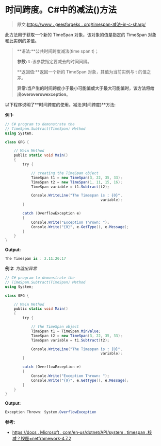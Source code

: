 # 时间跨度。C#中的减法()方法

> 原文:[https://www . geesforgeks . org/timespan-减法-in-c-sharp/](https://www.geeksforgeeks.org/timespan-subtract-method-in-c-sharp/)

此方法用于获取一个新的 TimeSpan 对象，该对象的值是指定的 TimeSpan 对象和此实例的差值。

> **语法:**公共时间跨度减法(time span t)；
> 
> **参数:**
> **t** :该参数指定要减去的时间间隔。
> 
> **返回值:**返回一个新的 TimeSpan 对象，其值为当前实例与 t 的值之差。
> 
> **异常:**当产生的时间跨度小于最小可能值或大于最大可能值时，该方法将给出**overoverowexception**。

以下程序说明了**时间跨度的使用。减法(时间跨度)**方法:

**例 1:**

```cs
// C# program to demonstrate the
// TimeSpan.Subtract(TimeSpan) Method
using System;

class GFG {

    // Main Method
    public static void Main()
    {
        try {

            // creating the TimeSpan object
            TimeSpan t1 = new TimeSpan(3, 22, 35, 33);
            TimeSpan t2 = new TimeSpan(1, 11, 15, 16);
            TimeSpan variable = t1.Subtract(t2);

            Console.WriteLine("The Timespan is : {0}",
                                            variable);
        }

        catch (OverflowException e) 
        {
            Console.Write("Exception Thrown: ");
            Console.Write("{0}", e.GetType(), e.Message);
        }
    }
}
```

**Output:**

```cs
The Timespan is : 2.11:20:17

```

**例 2:** *为溢出异常*

```cs
// C# program to demonstrate the
// TimeSpan.Subtract(TimeSpan) Method
using System;

class GFG {

    // Main Method
    public static void Main()
    {
        try {

            // the TimeSpan object
            TimeSpan t1 = TimeSpan.MinValue;
            TimeSpan t2 = new TimeSpan(3, 22, 35, 33);
            TimeSpan variable = t1.Subtract(t2);

            Console.WriteLine("The Timespan is : {0}",
                                            variable);
        }

        catch (OverflowException e) 
        {
            Console.Write("Exception Thrown: ");
            Console.Write("{0}", e.GetType(), e.Message);
        }
    }
}
```

**Output:**

```cs
Exception Thrown: System.OverflowException

```

**参考:**

*   [https://docs . Microsoft . com/en-us/dotnet/API/system . timespan .核减？视图=netframework-4.7.2](https://docs.microsoft.com/en-us/dotnet/api/system.timespan.subtract?view=netframework-4.7.2)
